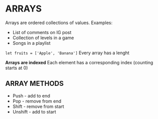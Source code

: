 # ARRAYS 

Arrays are ordered collections of values.
Examples:
- List of comments on IG post
- Collection of levels in a game
- Songs in a playlist

`let fruits = ['Apple', 'Banana']`
Every array has a lenght

**Arrays are indexed**
Each element has a corresponding index 
(counting starts at 0)

## ARRAY METHODS
- Push - add to end
- Pop - remove from end
- Shift - remove from start
- Unshift - add to start
